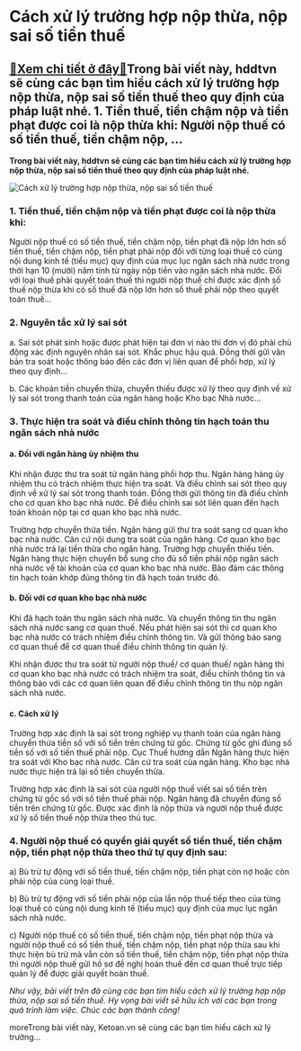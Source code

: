 Cách xử lý trường hợp nộp thừa, nộp sai số tiền thuế
====================================================

[:gift:Xem chi tiết ở đây:gift:](https://hddtvn.com/cach-xu-ly-truong-hop-nop-thua-nop-sai-so-tien-thue/)Trong bài viết này, hddtvn sẽ cùng các bạn tìm hiểu cách xử lý trường hợp nộp thừa, nộp sai số tiền thuế theo quy định của pháp luật nhé. 1. Tiền thuế, tiền chậm nộp và tiền phạt được coi là nộp thừa khi: Người nộp thuế có số tiền thuế, tiền chậm nộp, …
-------------------------------------------------------------------------------------------------------------------------------------------------------------------------------------------------------------------------------------------------------------

**Trong bài viết này, hddtvn sẽ cùng các bạn tìm hiểu cách xử lý trường hợp nộp thừa, nộp sai số tiền thuế theo quy định của pháp luật nhé.**


![Cách xử lý trường hợp nộp thừa, nộp sai số tiền thuế](https://hddtvn.com/wp-content/uploads/2021/01/financial-documents-with-calculator_1223-36.jpg)


### 1. Tiền thuế, tiền chậm nộp và tiền phạt được coi là nộp thừa khi:


Người nộp thuế có số tiền thuế, tiền chậm nộp, tiền phạt đã nộp lớn hơn số tiền thuế, tiền chậm nộp, tiền phạt phải nộp đối với từng loại thuế có cùng nội dung kinh tế (tiểu mục) quy định của mục lục ngân sách nhà nước trong thời hạn 10 (mười) năm tính từ ngày nộp tiền vào ngân sách nhà nước. Đối với loại thuế phải quyết toán thuế thì người nộp thuế chỉ được xác định số thuế nộp thừa khi có số thuế đã nộp lớn hơn số thuế phải nộp theo quyết toán thuế…


### 2. Nguyên tắc xử lý sai sót


a. Sai sót phát sinh hoặc được phát hiện tại đơn vị nào thì đơn vị đó phải chủ động xác định nguyên nhân sai sót. Khắc phục hậu quả. Đồng thời gửi văn bản tra soát hoặc thông báo đến các đơn vị liên quan để phối hợp, xử lý theo quy định…


b. Các khoản tiền chuyển thừa, chuyển thiếu được xử lý theo quy định về xử lý sai sót trong thanh toán của ngân hàng hoặc Kho bạc Nhà nước…


### 3. Thực hiện tra soát và điều chỉnh thông tin hạch toán thu ngân sách nhà nước


#### a. Đối với ngân hàng ủy nhiệm thu


Khi nhận được thư tra soát từ ngân hàng phối hợp thu. Ngân hàng hàng ủy nhiệm thu có trách nhiệm thực hiện tra soát. Và điều chỉnh sai sót theo quy định về xử lý sai sót trong thanh toán. Đồng thời gửi thông tin đã điều chỉnh cho cơ quan kho bạc nhà nước. Để điều chỉnh sai sót liên quan đến hạch toán khoản nộp tại cơ quan kho bạc nhà nước.


Trường hợp chuyển thừa tiền. Ngân hàng gửi thư tra soát sang cơ quan kho bạc nhà nước. Căn cứ nội dung tra soát của ngân hàng. Cơ quan kho bạc nhà nước trả lại tiền thừa cho ngân hàng. Trường hợp chuyển thiếu tiền. Ngân hàng thực hiện chuyển bổ sung cho đủ số tiền phải nộp ngân sách nhà nước về tài khoản của cơ quan kho bạc nhà nước. Bảo đảm các thông tin hạch toán khớp đúng thông tin đã hạch toán trước đó.


#### b. Đối với cơ quan kho bạc nhà nước


Khi đã hạch toán thu ngân sách nhà nước. Và chuyển thông tin thu ngân sách nhà nước sang cơ quan thuế. Nếu phát hiện sai sót thì cơ quan kho bạc nhà nước có trách nhiệm điều chỉnh thông tin. Và gửi thông báo sang cơ quan thuế để cơ quan thuế điều chỉnh thông tin quản lý.


Khi nhận được thư tra soát từ người nộp thuế/ cơ quan thuế/ ngân hàng thì cơ quan kho bạc nhà nước có trách nhiệm tra soát, điều chỉnh thông tin và thông báo với các cơ quan liên quan để điều chỉnh thông tin thu nộp ngân sách nhà nước.


#### c. Cách xử lý


Trường hợp xác định là sai sót trong nghiệp vụ thanh toán của ngân hàng chuyển thừa tiền số với số tiền trên chứng từ gốc. Chứng từ gốc ghi đúng số tiền số với số tiền thuế phải nộp. Cục Thuế hướng dẫn Ngân hàng thực hiện tra soát với Kho bạc nhà nước. Căn cứ tra soát của ngân hàng. Kho bạc nhà nước thực hiện trả lại số tiền chuyển thừa.


Trường hợp xác định là sai sót của người nộp thuế viết sai số tiền trên chứng từ gốc số với số tiền thuế phải nộp. Ngân hàng đã chuyển đúng số tiền trên chứng từ gốc. Được xác định là nộp thừa và người nộp thuế được xử lý số tiền thuế nộp thừa theo thủ tục.


### 4. Người nộp thuế có quyền giải quyết số tiền thuế, tiền chậm nộp, tiền phạt nộp thừa theo thứ tự quy định sau:


a) Bù trừ tự động với số tiền thuế, tiền chậm nộp, tiền phạt còn nợ hoặc còn phải nộp của cùng loại thuế.


b) Bù trừ tự động với số tiền phải nộp của lần nộp thuế tiếp theo của từng loại thuế có cùng nội dung kinh tế (tiểu mục) quy định của mục lục ngân sách nhà nước.


c) Người nộp thuế có số tiền thuế, tiền chậm nộp, tiền phạt nộp thừa và người nộp thuế có số tiền thuế, tiền chậm nộp, tiền phạt nộp thừa sau khi thực hiện bù trừ mà vẫn còn số tiền thuế, tiền chậm nộp, tiền phạt nộp thừa thì người nộp thuế gửi hồ sơ đề nghị hoàn thuế đến cơ quan thuế trực tiếp quản lý để được giải quyết hoàn thuế.


*Như vậy, bài viết trên đã cùng các bạn tìm hiểu cách xử lý trường hợp nộp thừa, nộp sai số tiền thuế. Hy vọng bài viết sẽ hữu ích với các bạn trong quá trình làm việc. Chúc các bạn thành công!*


moreTrong bài viết này, Ketoan.vn sẽ cùng các bạn tìm hiểu cách xử lý trường…

